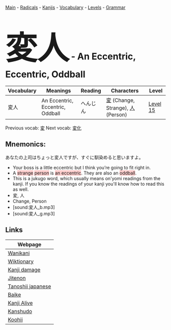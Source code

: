 <style> bigfont {font-size: 100px}</style>
[Main](../README.md) -
[Radicals](../radicals.md) -
[Kanjis](../kanjis.md) -
[Vocabulary](../vocabulary.md) -
[Levels](../levels.md) -
[Grammar](../grammar.md)
# <bigfont> 変人</bigfont> - An Eccentric, Eccentric, Oddball 

| Vocabulary | Meanings | Reading | Characters | Level |
| --- | --- | --- | --- | --- |
| 変人 | An Eccentric, Eccentric, Oddball | へんじん |  [変](../kanjis/変.md) (Change, Strange), [人](../kanjis/人.md) (Person) | [Level 15](../levels/wk_level15.md) |

Previous vocab: [変](変.md) Next vocab: [変化](変化.md) 

## Mnemonics:
あなたの上司はちょっと変人ですが、すぐに馴染めると思いますよ。
* Your boss is a little eccentric but I think you’re going to fit right in.
* A <span style="background-color:#ffcccb"> strange</span> <span style="background-color:#ffcccb"> person</span> is <span style="background-color:#ffcccb"> an eccentric</span>. They are also an <span style="background-color:#ffcccb"> oddball</span>.
* This is a jukugo word, which usually means on'yomi readings from the kanji. If you know the readings of your kanji you'll know how to read this as well.
* 変, 人
* Change, Person
* [sound:変人_b.mp3]
* [sound:変人_g.mp3]


## Links 

| Webpage |
| --- |
| [Wanikani          ](https://www.wanikani.com/kanji/変人) |
| [Wiktionary        ](https://en.wiktionary.org/wiki/変人) |
| [Kanji damage      ](http://www.kanjidamage.com/kanji/search?utf8=✓&q=変人) |
| [Jitenon           ](https://jitenon.com/kanji/変人) |
| [Tanoshii japanese ](https://www.tanoshiijapanese.com/dictionary/kanji.cfm?k=変人) |
| [Baike             ](https://baike.baidu.com/item/変人) |
| [Kanji Alive       ](https://app.kanjialive.com/変人) |
| [Kanshudo          ](https://www.kanshudo.com/searchmn?q=変人) |
| [Koohii            ](https://kanji.koohii.com/study/kanji/変人) |
